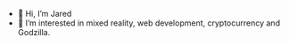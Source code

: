 - 👋 Hi, I’m Jared
- 👀 I’m interested in mixed reality, web development, cryptocurrency and Godzilla.

